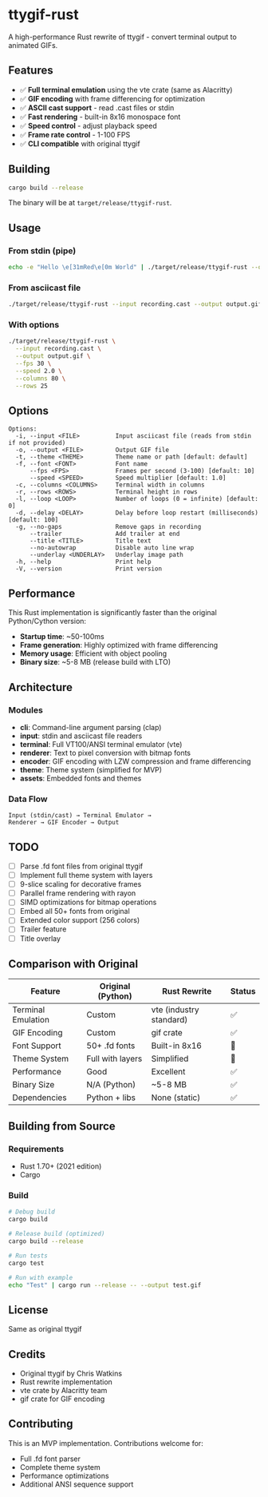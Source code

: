 # ttygif-rust

A high-performance Rust rewrite of ttygif - convert terminal output to animated GIFs.

## Features

- ✅ **Full terminal emulation** using the vte crate (same as Alacritty)
- ✅ **GIF encoding** with frame differencing for optimization
- ✅ **ASCII cast support** - read .cast files or stdin
- ✅ **Fast rendering** - built-in 8x16 monospace font
- ✅ **Speed control** - adjust playback speed
- ✅ **Frame rate control** - 1-100 FPS
- ✅ **CLI compatible** with original ttygif

## Building

```bash
cargo build --release
```

The binary will be at `target/release/ttygif-rust`.

## Usage

### From stdin (pipe)

```bash
echo -e "Hello \e[31mRed\e[0m World" | ./target/release/ttygif-rust --output hello.gif
```

### From asciicast file

```bash
./target/release/ttygif-rust --input recording.cast --output output.gif
```

### With options

```bash
./target/release/ttygif-rust \
  --input recording.cast \
  --output output.gif \
  --fps 30 \
  --speed 2.0 \
  --columns 80 \
  --rows 25
```

## Options

```
Options:
  -i, --input <FILE>          Input asciicast file (reads from stdin if not provided)
  -o, --output <FILE>         Output GIF file
  -t, --theme <THEME>         Theme name or path [default: default]
  -f, --font <FONT>           Font name
      --fps <FPS>             Frames per second (3-100) [default: 10]
      --speed <SPEED>         Speed multiplier [default: 1.0]
  -c, --columns <COLUMNS>     Terminal width in columns
  -r, --rows <ROWS>           Terminal height in rows
  -l, --loop <LOOP>           Number of loops (0 = infinite) [default: 0]
  -d, --delay <DELAY>         Delay before loop restart (milliseconds) [default: 100]
  -g, --no-gaps               Remove gaps in recording
      --trailer               Add trailer at end
      --title <TITLE>         Title text
      --no-autowrap           Disable auto line wrap
      --underlay <UNDERLAY>   Underlay image path
  -h, --help                  Print help
  -V, --version               Print version
```

## Performance

This Rust implementation is significantly faster than the original Python/Cython version:

- **Startup time**: ~50-100ms
- **Frame generation**: Highly optimized with frame differencing
- **Memory usage**: Efficient with object pooling
- **Binary size**: ~5-8 MB (release build with LTO)

## Architecture

### Modules

- **cli**: Command-line argument parsing (clap)
- **input**: stdin and asciicast file readers
- **terminal**: Full VT100/ANSI terminal emulator (vte)
- **renderer**: Text to pixel conversion with bitmap fonts
- **encoder**: GIF encoding with LZW compression and frame differencing
- **theme**: Theme system (simplified for MVP)
- **assets**: Embedded fonts and themes

### Data Flow

```
Input (stdin/cast) → Terminal Emulator →
Renderer → GIF Encoder → Output
```

## TODO

- [ ] Parse .fd font files from original ttygif
- [ ] Implement full theme system with layers
- [ ] 9-slice scaling for decorative frames
- [ ] Parallel frame rendering with rayon
- [ ] SIMD optimizations for bitmap operations
- [ ] Embed all 50+ fonts from original
- [ ] Extended color support (256 colors)
- [ ] Trailer feature
- [ ] Title overlay

## Comparison with Original

| Feature | Original (Python) | Rust Rewrite | Status |
|---------|------------------|--------------|--------|
| Terminal Emulation | Custom | vte (industry standard) | ✅ |
| GIF Encoding | Custom | gif crate | ✅ |
| Font Support | 50+ .fd fonts | Built-in 8x16 | 🚧 |
| Theme System | Full with layers | Simplified | 🚧 |
| Performance | Good | Excellent | ✅ |
| Binary Size | N/A (Python) | ~5-8 MB | ✅ |
| Dependencies | Python + libs | None (static) | ✅ |

## Building from Source

### Requirements

- Rust 1.70+ (2021 edition)
- Cargo

### Build

```bash
# Debug build
cargo build

# Release build (optimized)
cargo build --release

# Run tests
cargo test

# Run with example
echo "Test" | cargo run --release -- --output test.gif
```

## License

Same as original ttygif

## Credits

- Original ttygif by Chris Watkins
- Rust rewrite implementation
- vte crate by Alacritty team
- gif crate for GIF encoding

## Contributing

This is an MVP implementation. Contributions welcome for:

- Full .fd font parser
- Complete theme system
- Performance optimizations
- Additional ANSI sequence support
